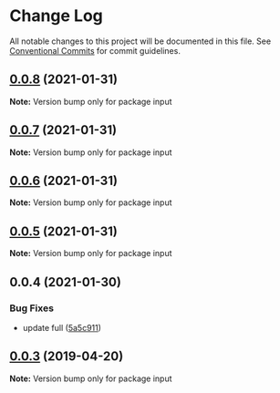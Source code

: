 # Change Log

All notable changes to this project will be documented in this file.
See [Conventional Commits](https://conventionalcommits.org) for commit guidelines.

## [0.0.8](https://github.com/novakand/test/compare/input@0.0.7...input@0.0.8) (2021-01-31)

**Note:** Version bump only for package input





## [0.0.7](https://github.com/novakand/test/compare/input@0.0.6...input@0.0.7) (2021-01-31)

**Note:** Version bump only for package input





## [0.0.6](https://github.com/novakand/test/compare/input@0.0.5...input@0.0.6) (2021-01-31)

**Note:** Version bump only for package input





## [0.0.5](https://github.com/novakand/test/compare/input@0.0.4...input@0.0.5) (2021-01-31)

**Note:** Version bump only for package input





## 0.0.4 (2021-01-30)


### Bug Fixes

* update full ([5a5c911](https://github.com/novakand/test/commit/5a5c91107c3cb9e162e6fa552e920314f7db6f0a))





## [0.0.3](https://github.com/melcor76/semver-libs/compare/input@0.0.2...input@0.0.3) (2019-04-20)

**Note:** Version bump only for package input
